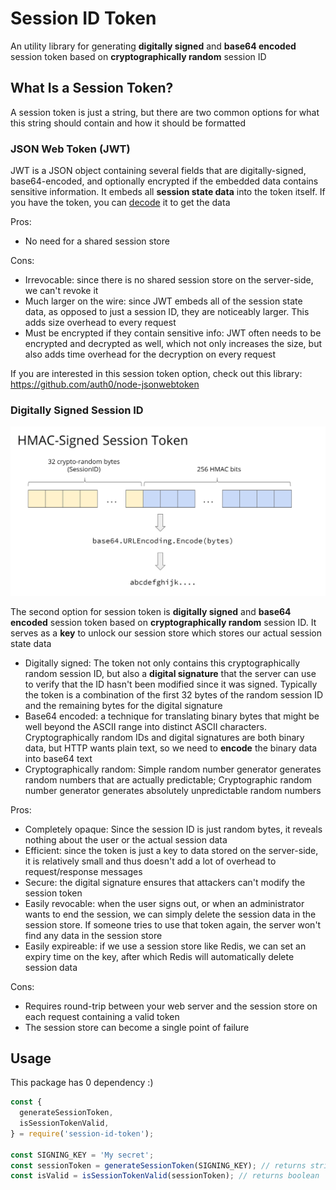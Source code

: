 # Session ID Token

An utility library for generating **digitally signed** and **base64 encoded** session token based on **cryptographically random** session ID

## What Is a Session Token?

A session token is just a string, but there are two common options for what this string should contain and how it should be formatted

### JSON Web Token (JWT)

JWT is a JSON object containing several fields that are digitally-signed, base64-encoded, and optionally encrypted if the embedded data contains sensitive information. It embeds all **session state data** into the token itself. If you have the token, you can [decode](https://jwt.io/) it to get the data

Pros:

- No need for a shared session store

Cons:

- Irrevocable: since there is no shared session store on the server-side, we can't revoke it
- Much larger on the wire: since JWT embeds all of the session state data, as opposed to just a session ID, they are noticeably larger. This adds size overhead to every request
- Must be encrypted if they contain sensitive info: JWT often needs to be encrypted and decrypted as well, which not only increases the size, but also adds time overhead for the decryption on every request

If you are interested in this session token option, check out this library: https://github.com/auth0/node-jsonwebtoken

### Digitally Signed Session ID

<img width="600px" src="./session-id-token.png">

The second option for session token is **digitally signed** and **base64 encoded** session token based on **cryptographically random** session ID. It serves as a **key** to unlock our session store which stores our actual session state data

- Digitally signed: The token not only contains this cryptographically random session ID, but also a **digital signature** that the server can use to verify that the ID hasn't been modified since it was signed. Typically the token is a combination of the first 32 bytes of the random session ID and the remaining bytes for the digital signature
- Base64 encoded: a technique for translating binary bytes that might be well beyond the ASCII range into distinct ASCII characters. Cryptographically random IDs and digital signatures are both binary data, but HTTP wants plain text, so we need to **encode** the binary data into base64 text
- Cryptographically random: Simple random number generator generates random numbers that are actually predictable; Cryptographic random number generator generates absolutely unpredictable random numbers

Pros:

- Completely opaque: Since the session ID is just random bytes, it reveals nothing about the user or the actual session data
- Efficient: since the token is just a key to data stored on the server-side, it is relatively small and thus doesn't add a lot of overhead to request/response messages
- Secure: the digital signature ensures that attackers can't modify the session token
- Easily revocable: when the user signs out, or when an administrator wants to end the session, we can simply delete the session data in the session store. If someone tries to use that token again, the server won't find any data in the session store
- Easily expireable: if we use a session store like Redis, we can set an expiry time on the key, after which Redis will automatically delete session data

Cons:

- Requires round-trip between your web server and the session store on each request containing a valid token
- The session store can become a single point of failure

## Usage

This package has 0 dependency :)

```js
const {
  generateSessionToken,
  isSessionTokenValid,
} = require('session-id-token');

const SIGNING_KEY = 'My secret';
const sessionToken = generateSessionToken(SIGNING_KEY); // returns string
const isValid = isSessionTokenValid(sessionToken); // returns boolean
```
